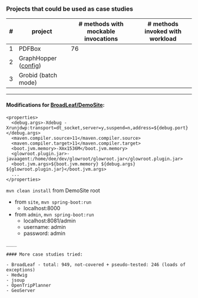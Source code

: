 ### Projects that could be used as case studies

\# | project | \# methods with mockable invocations | \# methods invoked with workload
---|---------|--------------------------------------|---------------------------------
1  | PDFBox | 76 | 
2  | GraphHopper ([config](https://github.com/Deee92/journal/blob/master/MOMs/jun-23-20.md)) | 
3  | Grobid (batch mode) |

___

#### Modifications for [BroadLeaf/DemoSite](https://github.com/BroadleafCommerce/DemoSite):
```
<properties>
  <debug.args>-Xdebug -Xrunjdwp:transport=dt_socket,server=y,suspend=n,address=${debug.port}</debug.args>
  <maven.compiler.source>11</maven.compiler.source>
  <maven.compiler.target>11</maven.compiler.target>
  <boot.jvm.memory>-Xmx1536M</boot.jvm.memory>
  <glowroot.plugin.jar>-javaagent:/home/dee/dev/glowroot/glowroot.jar</glowroot.plugin.jar>
  <boot.jvm.args>${boot.jvm.memory} ${debug.args} ${glowroot.plugin.jar}</boot.jvm.args>
  ...
</properties>
``` 

`mvn clean install` from DemoSite root
- from `site`, `mvn spring-boot:run`
  - localhost:8000
- from `admin`, `mvn spring-boot:run`
  - localhost:8081/admin
  - username: admin
  - password: admin

```
____

#### More case studies tried:

- BroadLeaf - total: 949, not-covered + pseudo-tested: 246 (loads of exceptions)
- Hedwig
- jsoup
- OpenTripPlanner
- GeoServer

